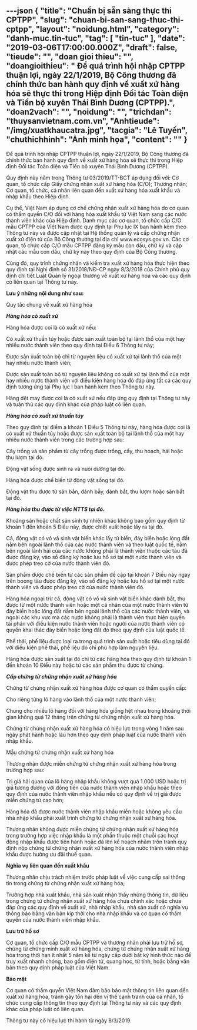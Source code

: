 ---json
{
    "title": "Chuẩn bị sẵn sàng thực thi CPTPP",
    "slug": "chuan-bi-san-sang-thuc-thi-cptpp",
    "layout": "noidung.html",
    "category": "danh-muc.tin-tuc",
    "tag": [
        "tin-tuc"
    ],
    "date": "2019-03-06T17:00:00.000Z",
    "draft": false,
    "tieude": "",
    "doan gioi thieu": "",
    "doangioithieu": " Để quá trình hội nhập CPTPP thuận lợi, ngày 22/1/2019, Bộ Công thương đã chính thức ban hành quy định về xuất xứ hàng hóa sẽ thực thi trong Hiệp định Đối tác Toàn diện và Tiến bộ xuyên Thái Bình Dương (CPTPP).",
    "doan2vach": "",
    "noidung": "",
    "trichdan": "thuysanvietnam.com.vn",
    "Anhtieude": "/img/xuatkhaucatra.jpg",
    "tacgia": "Lê Tuyến",
    "chuthichhinh": "Ảnh minh họa",
    "__content__": ""
}
---
<p>Để qu&aacute; tr&igrave;nh hội nhập CPTPP thuận lợi, ng&agrave;y 22/1/2019, Bộ C&ocirc;ng thương đ&atilde; ch&iacute;nh thức ban h&agrave;nh quy định về xuất xứ h&agrave;ng h&oacute;a sẽ thực thi trong Hiệp định Đối t&aacute;c To&agrave;n diện v&agrave; Tiến bộ xuy&ecirc;n Th&aacute;i B&igrave;nh Dương (CPTPP).</p>

<p>Quy định n&agrave;y nằm trong Th&ocirc;ng tư 03/2019/TT-BCT &aacute;p dụng đối với: Cơ quan, tổ chức cấp Giấy chứng nhận xuất xứ h&agrave;ng h&oacute;a (C/O); Thương nh&acirc;n; Cơ quan, tổ chức, c&aacute; nh&acirc;n li&ecirc;n quan đến xuất xứ h&agrave;ng h&oacute;a xuất khẩu v&agrave; nhập khẩu theo Hiệp định.</p>

<p>Cụ thể, Việt Nam &aacute;p dụng cơ chế chứng nhận xuất xứ h&agrave;ng h&oacute;a do cơ quan c&oacute; thẩm quyền C/O đối với h&agrave;ng h&oacute;a xuất khẩu từ Việt Nam sang c&aacute;c nước th&agrave;nh vi&ecirc;n kh&aacute;c của Hiệp định. Danh mục c&aacute;c cơ quan, tổ chức cấp C/O mẫu CPTPP của Việt Nam được quy định tại Phụ lục IX ban h&agrave;nh k&egrave;m theo Th&ocirc;ng tư n&agrave;y v&agrave; được cập nhật tại Hệ thống quản l&yacute; v&agrave; cấp chứng nhận xuất xứ điện tử của Bộ C&ocirc;ng thương tại địa chỉ www.ecosys.gov.vn. C&aacute;c cơ quan, tổ chức cấp C/O mẫu CPTPP đăng k&yacute; mẫu con dấu, chữ k&yacute; v&agrave; cập nhật c&aacute;c mẫu con dấu, chữ k&yacute; n&agrave;y theo quy định của Bộ C&ocirc;ng thương.</p>

<p>C&ugrave;ng đ&oacute;, quy tr&igrave;nh chứng nhận v&agrave; kiểm tra xuất xứ h&agrave;ng h&oacute;a thực hiện theo quy định tại Nghị định số 31/2018/NĐ-CP ng&agrave;y 8/3/2018 của Ch&iacute;nh phủ quy định chi tiết Luật Quản l&yacute; ngoại thương về xuất xứ h&agrave;ng h&oacute;a v&agrave; c&aacute;c quy định c&oacute; li&ecirc;n quan tại Th&ocirc;ng tư n&agrave;y.</p>

<p><strong>Lưu &yacute; những nội dung như sau:</strong></p>

<p>Quy tắc chung về xuất xứ h&agrave;ng h&oacute;a</p>

<p><strong><em>H&agrave;ng h&oacute;a c&oacute; xuất xứ</em></strong></p>

<p>H&agrave;ng h&oacute;a được coi l&agrave; c&oacute; xuất xứ nếu:</p>

<p>C&oacute; xuất xứ thuần t&uacute;y hoặc được sản xuất to&agrave;n bộ tại l&atilde;nh thổ của một hay nhiều nước th&agrave;nh vi&ecirc;n theo quy định tại Điều 6 Th&ocirc;ng tư n&agrave;y;</p>

<p>Được sản xuất to&agrave;n bộ chỉ từ nguy&ecirc;n liệu c&oacute; xuất xứ tại l&atilde;nh thổ của một hay nhiều nước th&agrave;nh vi&ecirc;n;</p>

<p>Được sản xuất to&agrave;n bộ từ nguy&ecirc;n liệu kh&ocirc;ng c&oacute; xuất xứ tại l&atilde;nh thổ của một hay nhiều nước th&agrave;nh vi&ecirc;n với điều kiện h&agrave;ng h&oacute;a đ&oacute; đ&aacute;p ứng tất cả c&aacute;c quy định tương ứng tại Phụ lục I ban h&agrave;nh k&egrave;m theo Th&ocirc;ng tư n&agrave;y.</p>

<p>H&agrave;ng dệt may được coi l&agrave; c&oacute; xuất xứ nếu đ&aacute;p ứng quy định tại Th&ocirc;ng tư n&agrave;y v&agrave; tu&acirc;n thủ c&aacute;c quy định kh&aacute;c của ph&aacute;p luật c&oacute; li&ecirc;n quan.</p>

<p><strong><em>H&agrave;ng h&oacute;a c&oacute; xuất xứ thuần t&uacute;y</em></strong></p>

<p>Theo quy định tại điểm a khoản 1 Điều 5 Th&ocirc;ng tư n&agrave;y, h&agrave;ng h&oacute;a được coi l&agrave; c&oacute; xuất xứ thuần t&uacute;y hoặc được sản xuất to&agrave;n bộ tại l&atilde;nh thổ của một hay nhiều nước th&agrave;nh vi&ecirc;n trong c&aacute;c trường hợp sau:</p>

<p>C&acirc;y trồng v&agrave; sản phẩm từ c&acirc;y trồng được trồng, cấy, thu hoạch, h&aacute;i hoặc thu lượm tại đ&oacute;.</p>

<p>Động vật sống được sinh ra v&agrave; nu&ocirc;i dưỡng tại đ&oacute;.</p>

<p>H&agrave;ng h&oacute;a được chế biến từ động vật sống tại đ&oacute;.</p>

<p>Động vật thu được từ săn bắn, đ&aacute;nh bẫy, đ&aacute;nh bắt, thu lượm hoặc săn bắt tại đ&oacute;.</p>

<p><strong><em>H&agrave;ng h&oacute;a thu được từ việc NTTS tại đ&oacute;.</em></strong></p>

<p>Kho&aacute;ng sản hoặc chất sản sinh tự nhi&ecirc;n kh&aacute;c kh&ocirc;ng bao gồm quy định từ khoản 1 đến khoản 5 Điều n&agrave;y, được chiết xuất hoặc lấy ra tại đ&oacute;.</p>

<p>C&aacute;, động vật c&oacute; vỏ v&agrave; sinh vật biển kh&aacute;c lấy từ biển, đ&aacute;y biển hoặc l&ograve;ng đất nằm b&ecirc;n ngo&agrave;i l&atilde;nh thổ của c&aacute;c nước th&agrave;nh vi&ecirc;n v&agrave; theo luật quốc tế, nằm b&ecirc;n ngo&agrave;i l&atilde;nh hải của c&aacute;c nước kh&ocirc;ng phải l&agrave; th&agrave;nh vi&ecirc;n thuộc c&aacute;c t&agrave;u đ&atilde; được đăng k&yacute;, v&agrave;o sổ đăng k&yacute; hoặc lưu hồ sơ tại một nước th&agrave;nh vi&ecirc;n v&agrave; được ph&eacute;p treo cờ của nước th&agrave;nh vi&ecirc;n đ&oacute;.</p>

<p>Sản phẩm được chế biến từ c&aacute;c sản phẩm đề cập tại khoản 7 Điều n&agrave;y ngay tr&ecirc;n boong t&agrave;u được đăng k&yacute;, v&agrave;o sổ đăng k&yacute; hoặc lưu hồ sơ tại một nước th&agrave;nh vi&ecirc;n v&agrave; được ph&eacute;p treo cờ của nước th&agrave;nh vi&ecirc;n đ&oacute;.</p>

<p>H&agrave;ng h&oacute;a ngoại trừ c&aacute;, động vật c&oacute; vỏ v&agrave; sinh vật biển kh&aacute;c đ&aacute;nh bắt, thu được từ một nước th&agrave;nh vi&ecirc;n hoặc một c&aacute; nh&acirc;n của một nước th&agrave;nh vi&ecirc;n từ đ&aacute;y biển hoặc l&ograve;ng đất nằm b&ecirc;n ngo&agrave;i l&atilde;nh thổ của c&aacute;c nước th&agrave;nh vi&ecirc;n, v&agrave; ngo&agrave;i c&aacute;c khu vực m&agrave; c&aacute;c nước kh&ocirc;ng phải l&agrave; th&agrave;nh vi&ecirc;n thực hiện quyền t&agrave;i ph&aacute;n với điều kiện nước th&agrave;nh vi&ecirc;n hoặc người của nước th&agrave;nh vi&ecirc;n c&oacute; quyền khai th&aacute;c đ&aacute;y biển hoặc l&ograve;ng đất đ&oacute; theo quy định của luật quốc tế.</p>

<p>Phế thải, phế liệu được loại ra trong qu&aacute; tr&igrave;nh sản xuất hoặc ti&ecirc;u d&ugrave;ng tại đ&oacute; với điều kiện phế thải, phế liệu đ&oacute; chỉ ph&ugrave; hợp l&agrave;m nguy&ecirc;n liệu.</p>

<p>H&agrave;ng h&oacute;a được sản xuất tại đ&oacute; chỉ từ c&aacute;c h&agrave;ng h&oacute;a theo quy định từ khoản 1 đến khoản 10 Điều n&agrave;y hoặc từ c&aacute;c sản phẩm thu được từ ch&uacute;ng.</p>

<p><strong><em>Cấp chứng từ chứng nhận xuất xứ h&agrave;ng h&oacute;a</em></strong></p>

<p>Chứng từ chứng nhận xuất xứ h&agrave;ng h&oacute;a được cơ quan c&oacute; thẩm quyền cấp:</p>

<p>Cho ri&ecirc;ng từng l&ocirc; h&agrave;ng v&agrave;o l&atilde;nh thổ của một nước th&agrave;nh vi&ecirc;n;</p>

<p>Chung cho nhiều l&ocirc; h&agrave;ng đối với h&agrave;ng h&oacute;a giống hệt nhau trong khoảng thời gian kh&ocirc;ng qu&aacute; 12 th&aacute;ng tr&ecirc;n chứng từ chứng nhận xuất xứ h&agrave;ng h&oacute;a.</p>

<p>Chứng từ chứng nhận xuất xứ h&agrave;ng h&oacute;a c&oacute; hiệu lực trong v&ograve;ng 1 năm sau ng&agrave;y ph&aacute;t h&agrave;nh hoặc l&acirc;u hơn theo quy định ph&aacute;p luật của nước th&agrave;nh vi&ecirc;n nhập khẩu.</p>

<p>Mẫu chứng từ chứng nhận xuất xứ h&agrave;ng h&oacute;a</p>

<p>Thương nhận được miễn chứng từ chứng nhận xuất xứ h&agrave;ng h&oacute;a trong trường hợp sau:</p>

<p>Trị gi&aacute; hải quan của l&ocirc; h&agrave;ng nhập khẩu kh&ocirc;ng vượt qu&aacute; 1.000 USD hoặc trị gi&aacute; tương đương với đồng tiền của nước th&agrave;nh vi&ecirc;n nhập khẩu hoặc theo quy định của nước th&agrave;nh vi&ecirc;n nhập khẩu nếu c&oacute; quy định về trị gi&aacute; được miễn chứng từ cao hơn;</p>

<p>H&agrave;ng h&oacute;a đ&atilde; được nước th&agrave;nh vi&ecirc;n nhập khẩu miễn hoặc kh&ocirc;ng y&ecirc;u cầu nh&agrave; nhập khẩu phải xuất tr&igrave;nh chứng từ chứng nhận xuất xứ h&agrave;ng h&oacute;a.</p>

<p>Thương nh&acirc;n kh&ocirc;ng được miễn chứng từ chứng nhận xuất xứ h&agrave;ng h&oacute;a trong trường hợp việc nhập khẩu l&agrave; một phần thuộc một chuỗi c&aacute;c hoạt động nhập khẩu được tiến h&agrave;nh hoặc đ&atilde; l&ecirc;n kế hoạch nhằm trốn tr&aacute;nh quy định nộp chứng từ chứng nhận xuất xứ h&agrave;ng h&oacute;a của nước th&agrave;nh vi&ecirc;n nhập khẩu được hưởng ưu đ&atilde;i thuế quan.</p>

<p><strong>Nghĩa vụ li&ecirc;n quan đến xuất khẩu</strong></p>

<p>Thương nh&acirc;n chịu tr&aacute;ch nhiệm trước ph&aacute;p luật về việc cung cấp sai th&ocirc;ng tin trong chứng từ chứng nhận xuất xứ h&agrave;ng h&oacute;a;</p>

<p>Trường hợp nh&agrave; xuất khẩu, nh&agrave; sản xuất nhận thấy những th&ocirc;ng tin, dữ liệu trong chứng từ chứng nhận xuất xứ h&agrave;ng h&oacute;a chưa ch&iacute;nh x&aacute;c hoặc chưa đ&aacute;p ứng c&aacute;c quy định về xuất xứ, nh&agrave; nhập khẩu, nh&agrave; sản xuất c&oacute; nghĩa vụ th&ocirc;ng b&aacute;o bằng văn bản kịp thời cho nh&agrave; nhập khẩu v&agrave; cơ quan c&oacute; thẩm quyền của nước th&agrave;nh vi&ecirc;n nhập khẩu.</p>

<p><strong>Lưu trữ hồ sơ</strong></p>

<p>Cơ quan, tổ chức cấp C/O mẫu CPTPP v&agrave; thương nh&acirc;n phải lưu trữ hồ sơ, chứng từ chứng minh xuất xứ h&agrave;ng h&oacute;a, chứng từ chứng nhận xuất xứ h&agrave;ng h&oacute;a trong thời hạn &iacute;t nhất 5 năm kể từ ng&agrave;y cấp dưới bất kỳ h&igrave;nh thức n&agrave;o để truy xuất nhanh ch&oacute;ng, bao gồm điện tử, quang học, từ t&iacute;nh, hoặc bằng văn bản theo quy định ph&aacute;p luật của Việt Nam.</p>

<p><strong>Bảo mật</strong></p>

<p>Cơ quan c&oacute; thẩm quyền Việt Nam đảm bảo bảo mật th&ocirc;ng tin li&ecirc;n quan đến xuất xứ h&agrave;ng h&oacute;a, tr&aacute;nh g&acirc;y tổn hại đến vị thế cạnh tranh của c&aacute; nh&acirc;n, tổ chức cung cấp th&ocirc;ng tin theo quy định tại Th&ocirc;ng tư n&agrave;y v&agrave; c&aacute;c quy định kh&aacute;c của ph&aacute;p luật c&oacute; li&ecirc;n quan.</p>

<p>Th&ocirc;ng tư n&agrave;y c&oacute; hiệu lực thi h&agrave;nh từ ng&agrave;y 8/3/2019.</p>
